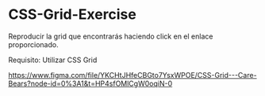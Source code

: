 # CSS-Grid-Exercise

Reproducir la grid que encontrarás haciendo click en el enlace proporcionado.

Requisito: Utilizar CSS Grid

<a>https://www.figma.com/file/YKCHtJHfeCBGto7YsxWPOE/CSS-Grid---Care-Bears?node-id=0%3A1&t=HP4sfOMlCgW0oqiN-0</a>
